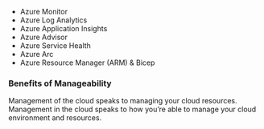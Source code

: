 - Azure Monitor
- Azure Log Analytics
- Azure Application Insights
- Azure Advisor
- Azure Service Health
- Azure Arc
- Azure Resource Manager (ARM) & Bicep

### Benefits of Manageability

Management of the cloud speaks to managing your cloud resources. Management in the cloud speaks to how you’re able to manage your cloud environment and resources.